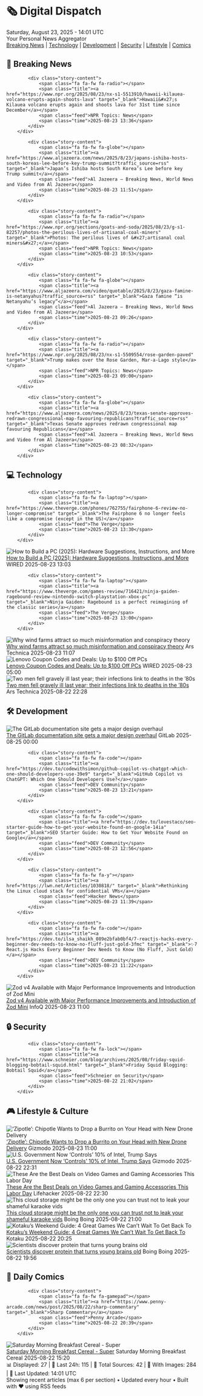 <!-- Processing 54 RSS feeds at 2025-08-23 14:01:39 UTC -->
<!-- Processing: XKCD -->
<!-- Processing: Saturday Morning Breakfast Cereal -->
<!-- Processing: Garfield -->
<!-- Processing: Cyanide & Happiness -->
<!-- Processing: Questionable Content -->
<!-- Processing: Girl Genius -->
<!-- Processing: CNN Top Stories -->
<!-- Processing: BBC World News -->
<!-- Processing: Al Jazeera Breaking News -->
<!-- Processing: NPR News -->
<!-- Processing: CBC News -->
<!-- Error processing https://rss.cbc.ca/lineup/topstories.xml: The read operation timed out -->
<!-- Processing: Reuters Top News -->
<!-- Processing: ABC News Breaking -->
<!-- Processing: NBC News Breaking -->
<!-- Processing: Sky News World -->
<!-- Processing: The Verge -->
<!-- Processing: O'Reilly Radar -->
<!-- Processing: WIRED -->
<!-- Processing: Slashdot -->
<!-- Processing: Dev.to -->
<!-- Processing: StackOverflow Blog -->
<!-- Processing: It's FOSS -->
<!-- Processing: DistroWatch -->
<!-- Processing: Ubuntu Blog -->
<!-- Processing: GitLab Blog -->
<!-- Processing: Coding Horror -->
<!-- Processing: The Pragmatic Engineer -->
<!-- Processing: Lifehacker -->
<!-- Processing: Kotaku -->
<!-- Processing: Krebs on Security -->
<!-- Processing: Schneier on Security -->
<!-- Generated 3 new posts out of 31 feeds processed -->
<div class="newspaper-header">
    <h1 class="newspaper-title">🗞️ Digital Dispatch</h1>
    <div class="newspaper-date">Saturday, August 23, 2025 - 14:01 UTC</div>
    <div class="newspaper-subtitle">Your Personal News Aggregator</div>
</div>

<div class="newspaper-nav">
    <a href="#breaking">Breaking News</a> |
    <a href="#tech">Technology</a> |
    <a href="#dev">Development</a> |
    <a href="#security">Security</a> |
    <a href="#lifestyle">Lifestyle</a> |
    <a href="#webcomics">Comics</a>
</div>

<div class="news-section breaking-news" id="breaking">
<h2 class="section-header">🚨 Breaking News</h2>
<div class="stories-container">
<div class="story">
            
            <div class="story-content">
                <span class="fa fa-fw fa-radio"></span>
                <span class="title"><a href="https://www.npr.org/2025/08/23/nx-s1-5513910/hawaii-kilauea-volcano-erupts-again-shoots-lava" target="_blank">Hawaii&#x27;s Kilauea volcano erupts again and shoots lava for 31st time since December</a></span>
                <span class="feed">NPR Topics: News</span>
                <span class="time">2025-08-23 13:36</span>
            </div>
        </div>
<div class="story">
            
            <div class="story-content">
                <span class="fa fa-fw fa-globe"></span>
                <span class="title"><a href="https://www.aljazeera.com/news/2025/8/23/japans-ishiba-hosts-south-koreas-lee-before-key-trump-summit?traffic_source=rss" target="_blank">Japan’s Ishiba hosts South Korea’s Lee before key Trump summit</a></span>
                <span class="feed">Al Jazeera – Breaking News, World News and Video from Al Jazeera</span>
                <span class="time">2025-08-23 11:51</span>
            </div>
        </div>
<div class="story">
            
            <div class="story-content">
                <span class="fa fa-fw fa-radio"></span>
                <span class="title"><a href="https://www.npr.org/sections/goats-and-soda/2025/08/23/g-s1-82257/photos-the-perilous-lives-of-artisanal-coal-miners" target="_blank">Photos: The perilous lives of &#x27;artisanal coal miners&#x27;</a></span>
                <span class="feed">NPR Topics: News</span>
                <span class="time">2025-08-23 10:53</span>
            </div>
        </div>
<div class="story">
            
            <div class="story-content">
                <span class="fa fa-fw fa-globe"></span>
                <span class="title"><a href="https://www.aljazeera.com/video/quotable/2025/8/23/gaza-famine-is-netanyahus?traffic_source=rss" target="_blank">Gaza famine “is Netanyahu’s legacy”</a></span>
                <span class="feed">Al Jazeera – Breaking News, World News and Video from Al Jazeera</span>
                <span class="time">2025-08-23 09:26</span>
            </div>
        </div>
<div class="story">
            
            <div class="story-content">
                <span class="fa fa-fw fa-radio"></span>
                <span class="title"><a href="https://www.npr.org/2025/08/23/nx-s1-5509554/rose-garden-paved" target="_blank">Trump makes over the Rose Garden, Mar-a-Lago style</a></span>
                <span class="feed">NPR Topics: News</span>
                <span class="time">2025-08-23 09:00</span>
            </div>
        </div>
<div class="story">
            
            <div class="story-content">
                <span class="fa fa-fw fa-globe"></span>
                <span class="title"><a href="https://www.aljazeera.com/news/2025/8/23/texas-senate-approves-redrawn-congressional-map-favouring-republicans?traffic_source=rss" target="_blank">Texas Senate approves redrawn congressional map favouring Republicans</a></span>
                <span class="feed">Al Jazeera – Breaking News, World News and Video from Al Jazeera</span>
                <span class="time">2025-08-23 08:32</span>
            </div>
        </div>
</div>
</div>
<div class="news-section tech-news" id="tech">
<h2 class="section-header">💻 Technology</h2>
<div class="stories-container">
<div class="story">
            
            <div class="story-content">
                <span class="fa fa-fw fa-laptop"></span>
                <span class="title"><a href="https://www.theverge.com/phones/762755/fairphone-6-review-no-longer-compromise" target="_blank">The Fairphone 6 no longer feels like a compromise (except in the US)</a></span>
                <span class="feed">The Verge</span>
                <span class="time">2025-08-23 13:30</span>
            </div>
        </div>
<div class="story">
            <img src="https://media.wired.com/photos/68a9343a0fd1543a96aba606/master/pass/Want%20a%20Better%20PC_%20Try%20Building%20Your%20Own.png" alt="How to Build a PC (2025): Hardware Suggestions, Instructions, and More" class="story-image" loading="lazy" onerror="this.style.display='none'">
            <div class="story-content">
                <span class="fa fa-fw fa-bolt"></span>
                <span class="title"><a href="https://www.wired.com/story/how-to-build-a-pc/" target="_blank">How to Build a PC (2025): Hardware Suggestions, Instructions, and More</a></span>
                <span class="feed">WIRED</span>
                <span class="time">2025-08-23 13:03</span>
            </div>
        </div>
<div class="story">
            
            <div class="story-content">
                <span class="fa fa-fw fa-laptop"></span>
                <span class="title"><a href="https://www.theverge.com/games-review/716421/ninja-gaiden-ragebound-review-nintendo-switch-playstation-xbox-pc" target="_blank">Ninja Gaiden: Ragebound is a perfect reimagining of the classic series</a></span>
                <span class="feed">The Verge</span>
                <span class="time">2025-08-23 13:00</span>
            </div>
        </div>
<div class="story">
            <img src="https://cdn.arstechnica.net/wp-content/uploads/2024/05/GettyImages-520301232-500x500.jpg" alt="Why wind farms attract so much misinformation and conspiracy theory" class="story-image" loading="lazy" onerror="this.style.display='none'">
            <div class="story-content">
                <span class="fa fa-fw fa-cog"></span>
                <span class="title"><a href="https://arstechnica.com/science/2025/08/why-wind-farms-attract-so-much-misinformation-and-conspiracy-theory/" target="_blank">Why wind farms attract so much misinformation and conspiracy theory</a></span>
                <span class="feed">Ars Technica</span>
                <span class="time">2025-08-23 11:07</span>
            </div>
        </div>
<div class="story">
            <img src="https://media.wired.com/photos/67b63b909468ebbf8f0cbc77/master/pass/WIRED-Coupons-R2_8.png" alt="Lenovo Coupon Codes and Deals: Up to $100 Off PCs" class="story-image" loading="lazy" onerror="this.style.display='none'">
            <div class="story-content">
                <span class="fa fa-fw fa-bolt"></span>
                <span class="title"><a href="https://www.wired.com/story/lenovo-coupon-code/" target="_blank">Lenovo Coupon Codes and Deals: Up to $100 Off PCs</a></span>
                <span class="feed">WIRED</span>
                <span class="time">2025-08-23 05:00</span>
            </div>
        </div>
<div class="story">
            <img src="https://cdn.arstechnica.net/wp-content/uploads/2021/10/GettyImages_Burkholderia_CROPPED-500x500.jpeg" alt="Two men fell gravely ill last year; their infections link to deaths in the ’80s" class="story-image" loading="lazy" onerror="this.style.display='none'">
            <div class="story-content">
                <span class="fa fa-fw fa-cog"></span>
                <span class="title"><a href="https://arstechnica.com/health/2025/08/two-men-fell-gravely-ill-last-year-their-infections-link-to-deaths-in-the-80s/" target="_blank">Two men fell gravely ill last year; their infections link to deaths in the ’80s</a></span>
                <span class="feed">Ars Technica</span>
                <span class="time">2025-08-22 22:28</span>
            </div>
        </div>
</div>
</div>
<div class="news-section dev-news" id="dev">
<h2 class="section-header">🛠️ Development</h2>
<div class="stories-container">
<div class="story">
            <img src="https://res.cloudinary.com/about-gitlab-com/image/upload/v1755617168/gz45eaygeb0nizf1kwyu.png" alt="The GitLab documentation site gets a major design overhaul" class="story-image" loading="lazy" onerror="this.style.display='none'">
            <div class="story-content">
                <span class="fa fa-fw fa-gitlab"></span>
                <span class="title"><a href="https://about.gitlab.com/blog/blog-post-slug/" target="_blank">The GitLab documentation site gets a major design overhaul</a></span>
                <span class="feed">GitLab</span>
                <span class="time">2025-08-25 00:00</span>
            </div>
        </div>
<div class="story">
            
            <div class="story-content">
                <span class="fa fa-fw fa-code"></span>
                <span class="title"><a href="https://dev.to/codewithsimon/github-copilot-vs-chatgpt-which-one-should-developers-use-39e9" target="_blank">GitHub Copilot vs ChatGPT: Which One Should Developers Use?</a></span>
                <span class="feed">DEV Community</span>
                <span class="time">2025-08-23 13:21</span>
            </div>
        </div>
<div class="story">
            
            <div class="story-content">
                <span class="fa fa-fw fa-code"></span>
                <span class="title"><a href="https://dev.to/lovestaco/seo-starter-guide-how-to-get-your-website-found-on-google-14ia" target="_blank">SEO Starter Guide: How to Get Your Website Found on Google</a></span>
                <span class="feed">DEV Community</span>
                <span class="time">2025-08-23 12:56</span>
            </div>
        </div>
<div class="story">
            
            <div class="story-content">
                <span class="fa fa-fw fa-y"></span>
                <span class="title"><a href="https://lwn.net/Articles/1030818/" target="_blank">Rethinking the Linux cloud stack for confidential VMs</a></span>
                <span class="feed">Hacker News</span>
                <span class="time">2025-08-23 11:39</span>
            </div>
        </div>
<div class="story">
            
            <div class="story-content">
                <span class="fa fa-fw fa-code"></span>
                <span class="title"><a href="https://dev.to/ilsa_shaikh_089e2bfab0bf4/7-reactjs-hacks-every-beginner-dev-needs-to-know-no-fluff-just-gold-3fmc" target="_blank">✨7 React.js Hacks Every Beginner Dev Needs to Know (No Fluff, Just Gold)</a></span>
                <span class="feed">DEV Community</span>
                <span class="time">2025-08-23 11:22</span>
            </div>
        </div>
<div class="story">
            <img src="https://res.infoq.com/news/2025/08/zod-v4-available/en/headerimage/generatedHeaderImage-1755772246614.jpg" alt="Zod v4 Available with Major Performance Improvements and Introduction of Zod Mini" class="story-image" loading="lazy" onerror="this.style.display='none'">
            <div class="story-content">
                <span class="fa fa-fw fa-info-circle"></span>
                <span class="title"><a href="https://www.infoq.com/news/2025/08/zod-v4-available/?utm_campaign=infoq_content&utm_source=infoq&utm_medium=feed&utm_term=global" target="_blank">Zod v4 Available with Major Performance Improvements and Introduction of Zod Mini</a></span>
                <span class="feed">InfoQ</span>
                <span class="time">2025-08-23 11:00</span>
            </div>
        </div>
</div>
</div>
<div class="news-section security-news" id="security">
<h2 class="section-header">🔒 Security</h2>
<div class="stories-container">
<div class="story">
            
            <div class="story-content">
                <span class="fa fa-fw fa-lock"></span>
                <span class="title"><a href="https://www.schneier.com/blog/archives/2025/08/friday-squid-blogging-bobtail-squid.html" target="_blank">Friday Squid Blogging: Bobtail Squid</a></span>
                <span class="feed">Schneier on Security</span>
                <span class="time">2025-08-22 21:02</span>
            </div>
        </div>
</div>
</div>
<div class="news-section lifestyle-news" id="lifestyle">
<h2 class="section-header">🎮 Lifestyle & Culture</h2>
<div class="stories-container">
<div class="story">
            <img src="https://gizmodo.com/app/uploads/2022/08/0574780fe5c9e3850d3c41d07b2d9e84.jpg" alt="‘Zipotle’: Chipotle Wants to Drop a Burrito on Your Head with New Drone Delivery" class="story-image" loading="lazy" onerror="this.style.display='none'">
            <div class="story-content">
                <span class="fa fa-fw fa-computer"></span>
                <span class="title"><a href="https://gizmodo.com/chipotle-delivery-zipline-drone-2000647043" target="_blank">‘Zipotle’: Chipotle Wants to Drop a Burrito on Your Head with New Drone Delivery</a></span>
                <span class="feed">Gizmodo</span>
                <span class="time">2025-08-23 11:00</span>
            </div>
        </div>
<div class="story">
            <img src="https://gizmodo.com/app/uploads/2025/08/trump-august-22-2025.jpg" alt="U.S. Government Now ‘Controls’ 10% of Intel, Trump Says" class="story-image" loading="lazy" onerror="this.style.display='none'">
            <div class="story-content">
                <span class="fa fa-fw fa-computer"></span>
                <span class="title"><a href="https://gizmodo.com/u-s-government-now-controls-10-of-intel-trump-says-2000647121" target="_blank">U.S. Government Now ‘Controls’ 10% of Intel, Trump Says</a></span>
                <span class="feed">Gizmodo</span>
                <span class="time">2025-08-22 22:31</span>
            </div>
        </div>
<div class="story">
            <img src="https://lifehacker.com/imagery/articles/01K39Q1ZN4D9TNMP90FSM9QT6C/hero-image.jpg" alt="These Are the Best Deals on Video Games and Gaming Accessories This Labor Day" class="story-image" loading="lazy" onerror="this.style.display='none'">
            <div class="story-content">
                <span class="fa fa-fw fa-life-ring"></span>
                <span class="title"><a href="https://lifehacker.com/entertainment/best-video-game-deals-labor-day-2025?utm_medium=RSS" target="_blank">These Are the Best Deals on Video Games and Gaming Accessories This Labor Day</a></span>
                <span class="feed">Lifehacker</span>
                <span class="time">2025-08-22 22:30</span>
            </div>
        </div>
<div class="story">
            <img src="https://i0.wp.com/boingboing.net/wp-content/uploads/2025/08/Internxt-Cloud-Storage-Lifetime-Subscription.jpg?fit=1200%2C800&amp;quality=60&amp;ssl=1" alt="This cloud storage might be the only one you can trust not to leak your shameful karaoke vids" class="story-image" loading="lazy" onerror="this.style.display='none'">
            <div class="story-content">
                <span class="fa fa-fw fa-arrow-right"></span>
                <span class="title"><a href="https://boingboing.net/2025/08/22/this-cloud-storage-might-be-the-only-one-you-can-trust-not-to-leak-your-shameful-karaoke-vids.html" target="_blank">This cloud storage might be the only one you can trust not to leak your shameful karaoke vids</a></span>
                <span class="feed">Boing Boing</span>
                <span class="time">2025-08-22 21:00</span>
            </div>
        </div>
<div class="story">
            <img src="https://kotaku.com/app/uploads/2025/08/KWG82225.jpg" alt="Kotaku’s Weekend Guide: 4 Great Games We Can’t Wait To Get Back To" class="story-image" loading="lazy" onerror="this.style.display='none'">
            <div class="story-content">
                <span class="fa fa-fw fa-gamepad"></span>
                <span class="title"><a href="https://kotaku.com/kotaku-games-to-play-pacman-silent-hill-hollow-void-2000619570" target="_blank">Kotaku’s Weekend Guide: 4 Great Games We Can’t Wait To Get Back To</a></span>
                <span class="feed">Kotaku</span>
                <span class="time">2025-08-22 20:25</span>
            </div>
        </div>
<div class="story">
            <img src="https://i0.wp.com/boingboing.net/wp-content/uploads/2022/05/brain.jpeg?fit=1500%2C1125&amp;quality=60&amp;ssl=1" alt="Scientists discover protein that turns young brains old" class="story-image" loading="lazy" onerror="this.style.display='none'">
            <div class="story-content">
                <span class="fa fa-fw fa-arrow-right"></span>
                <span class="title"><a href="https://boingboing.net/2025/08/22/scientists-discover-protein-that-turns-young-brains-old.html" target="_blank">Scientists discover protein that turns young brains old</a></span>
                <span class="feed">Boing Boing</span>
                <span class="time">2025-08-22 19:56</span>
            </div>
        </div>
</div>
</div>
<div class="news-section webcomics-section" id="webcomics">
<h2 class="section-header">🎨 Daily Comics</h2>
<div class="stories-container">
<div class="story">
            
            <div class="story-content">
                <span class="fa fa-fw fa-gamepad"></span>
                <span class="title"><a href="https://www.penny-arcade.com/news/post/2025/08/22/sharp-commentary" target="_blank">Sharp Commentary</a></span>
                <span class="feed">Penny Arcade</span>
                <span class="time">2025-08-22 20:39</span>
            </div>
        </div>
<div class="story">
            <img src="https://www.smbc-comics.com/comics/1755733914-20250822.png" alt="Saturday Morning Breakfast Cereal - Super" class="story-image" loading="lazy" onerror="this.style.display='none'">
            <div class="story-content">
                <span class="fa fa-fw fa-smile"></span>
                <span class="title"><a href="https://www.smbc-comics.com/comic/super" target="_blank">Saturday Morning Breakfast Cereal - Super</a></span>
                <span class="feed">Saturday Morning Breakfast Cereal</span>
                <span class="time">2025-08-22 15:20</span>
            </div>
        </div>
</div>
</div>

<div class="newspaper-footer">
    <div class="stats">
        📊 Displayed: 27 | 📅 Last 24h: 115 | 📡 Total Sources: 42 | 📸 With Images: 284 |
        🔄 Last Updated: 14:01 UTC
    </div>
    <div class="footer-note">
        Showing recent articles (max 6 per section) • Updated every hour • Built with ❤️ using RSS feeds
    </div>
</div>
